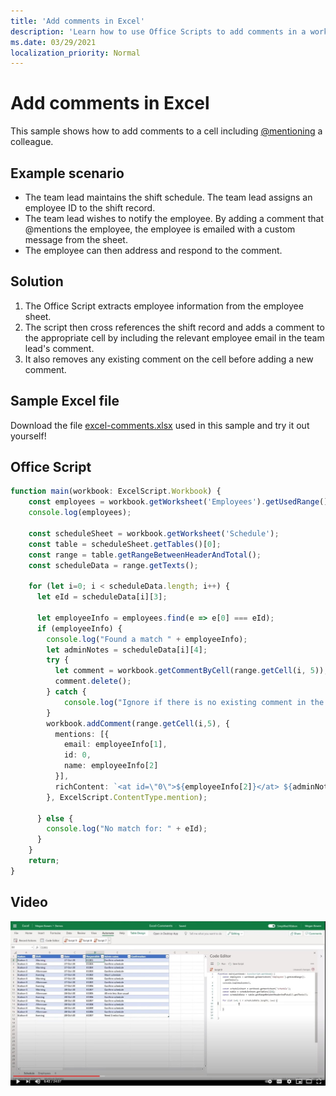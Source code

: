 ```yaml
---
title: 'Add comments in Excel'
description: 'Learn how to use Office Scripts to add comments in a worksheet.'
ms.date: 03/29/2021
localization_priority: Normal
---
```


# Add comments in Excel

This sample shows how to add comments to a cell including [@mentioning](https://support.microsoft.com/office/90701709-5dc1-41c7-aa48-b01d4a46e8c7) a colleague.

## Example scenario

* The team lead maintains the shift schedule. The team lead assigns an employee ID to the shift record.
* The team lead wishes to notify the employee. By adding a comment that @mentions the employee, the employee is emailed with a custom message from the sheet.
* The employee can then address and respond to the comment.

## Solution

1. The Office Script extracts employee information from the employee sheet.
1. The script then cross references the shift record and adds a comment to the appropriate cell by including the relevant employee email in the team lead's comment.
1. It also removes any existing comment on the cell before adding a new comment.

## Sample Excel file

Download the file <a href="excel-comments.xlsx">excel-comments.xlsx</a> used in this sample and try it out yourself!

## Office Script

```TypeScript
function main(workbook: ExcelScript.Workbook) {
    const employees = workbook.getWorksheet('Employees').getUsedRange().getTexts();
    console.log(employees); 

    const scheduleSheet = workbook.getWorksheet('Schedule');
    const table = scheduleSheet.getTables()[0];
    const range = table.getRangeBetweenHeaderAndTotal();
    const scheduleData = range.getTexts();

    for (let i=0; i < scheduleData.length; i++) {
      let eId = scheduleData[i][3];

      let employeeInfo = employees.find(e => e[0] === eId);
      if (employeeInfo) {
        console.log("Found a match " + employeeInfo);
        let adminNotes = scheduleData[i][4];
        try { 
          let comment = workbook.getCommentByCell(range.getCell(i, 5));
          comment.delete();
        } catch {
            console.log("Ignore if there is no existing comment in the cell");
        }
        workbook.addComment(range.getCell(i,5), {
          mentions: [{
            email: employeeInfo[1],
            id: 0,
            name: employeeInfo[2]
          }],
          richContent: `<at id=\"0\">${employeeInfo[2]}</at> ${adminNotes}`
        }, ExcelScript.ContentType.mention);        
        
      } else {
        console.log("No match for: " + eId);
      }
    }
    return;
}
```

## Video

[![Watch step-by-step video](../../images/comments-vid.jpg)](https://youtu.be/CpR78nkaOFw "Step-by-step video")
